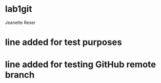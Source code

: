 # lab1git
Jeanette Reser
# line added for test purposes
# line added for testing GitHub remote branch 